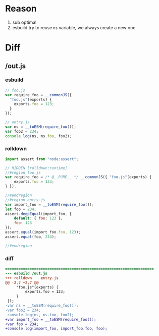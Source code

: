 # Reason
1. sub optimal
2. esbuild try to reuse `ns` variable, we always create a new one
# Diff
## /out.js
### esbuild
```js
// foo.js
var require_foo = __commonJS({
  "foo.js"(exports) {
    exports.foo = 123;
  }
});

// entry.js
var ns = __toESM(require_foo());
var foo2 = 234;
console.log(ns, ns.foo, foo2);
```
### rolldown
```js
import assert from "node:assert";

// HIDDEN [rolldown:runtime]
//#region foo.js
var require_foo = /* @__PURE__ */ __commonJS({ "foo.js"(exports) {
	exports.foo = 123;
} });

//#endregion
//#region entry.js
var import_foo = __toESM(require_foo());
let foo = 234;
assert.deepEqual(import_foo, {
	default: { foo: 123 },
	foo: 123
});
assert.equal(import_foo.foo, 123);
assert.equal(foo, 234);

//#endregion
```
### diff
```diff
===================================================================
--- esbuild	/out.js
+++ rolldown	entry.js
@@ -2,7 +2,7 @@
     "foo.js"(exports) {
         exports.foo = 123;
     }
 });
-var ns = __toESM(require_foo());
-var foo2 = 234;
-console.log(ns, ns.foo, foo2);
+var import_foo = __toESM(require_foo());
+var foo = 234;
+console.log(import_foo, import_foo.foo, foo);

```